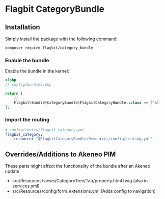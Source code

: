 # Flagbit CategoryBundle

## Installation

Simply install the package with the following command:

``` bash
composer require flagbit/category_bundle
```

### Enable the bundle

Enable the bundle in the kernel:

``` php
<?php
// config/bundles.php

return [
    // ...
    Flagbit\Bundle\CategoryBundle\FlagbitCategoryBundle::class => ['all' => true],
];
```

### Import the routing

``` yml
# config/routes/flagbit_category.yml
flagbit_category:
    resource: "@FlagbitCategoryBundle/Resources/config/routing.yml"
```


## Overrides/Additions to Akeneo PIM

These parts might affect the functionality of the bundle after an Akeneo update

* src/Resources/views/CategoryTree/Tab/property.html.twig (also in services.yml)
* src/Resources/config/form_extensions.yml (Adds config to navigation)
